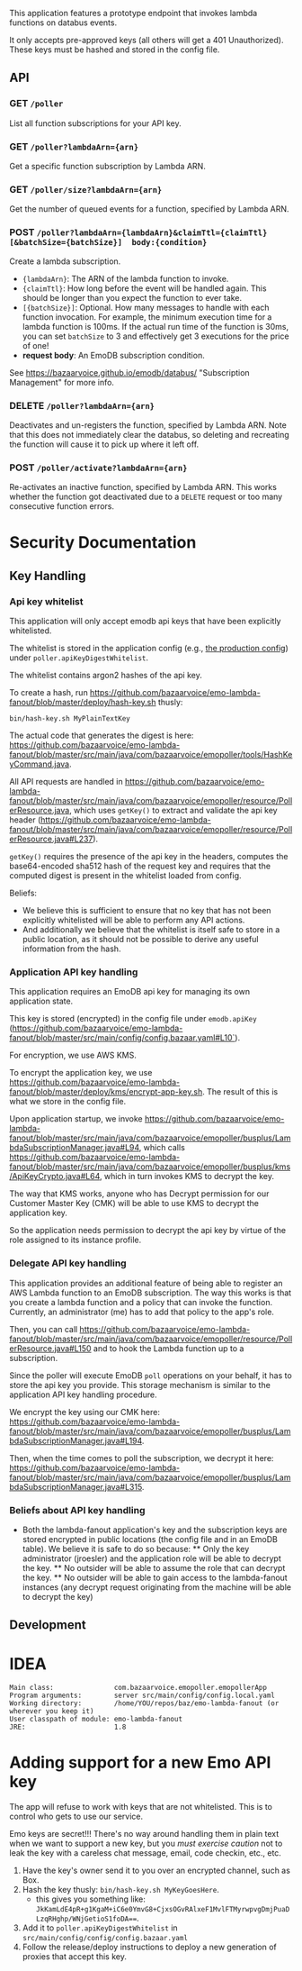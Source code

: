 This application features a prototype endpoint that invokes lambda functions on databus events.

It only accepts pre-approved keys (all others will get a 401 Unauthorized).
These keys must be hashed and stored in the config file.

API
---

### GET     `/poller`

List all function subscriptions for your API key.


### GET     `/poller?lambdaArn={arn}`

Get a specific function subscription by Lambda ARN.

### GET     `/poller/size?lambdaArn={arn}`

Get the number of queued events for a function, specified by Lambda ARN.

### POST    `/poller?lambdaArn={lambdaArn}&claimTtl={claimTtl}[&batchSize={batchSize}]  body:{condition}`

Create a lambda subscription.
* `{lambdaArn}`:    The ARN of the lambda function to invoke.
* `{claimTtl}`:     How long before the event will be handled again. This should be longer than you expect the function to ever take.
* `[{batchSize}]`:     Optional. How many messages to handle with each function invocation. For example, the minimum execution time for a lambda function is 100ms. If the actual run time of the function is 30ms, you can set `batchSize` to 3 and effectively get 3 executions for the price of one! 
* **request body**:   An EmoDB subscription condition.

See https://bazaarvoice.github.io/emodb/databus/ "Subscription Management" for more info.

### DELETE     `/poller?lambdaArn={arn}`

Deactivates and un-registers the function, specified by Lambda ARN. Note that this does not immediately clear the databus, so deleting and recreating the function will cause it to pick up where it left off.

### POST       `/poller/activate?lambdaArn={arn}`

Re-activates an inactive function, specified by Lambda ARN. This works whether the function got deactivated due to a `DELETE` request or 
too many consecutive function errors.


Security Documentation
======================

Key Handling
------------

### Api key whitelist

This application will only accept emodb api keys that have been explicitly whitelisted.

The whitelist is stored in the application config (e.g., [the production config](src/main/config/config.bazaar.yaml)) under `poller.apiKeyDigestWhitelist`.

The whitelist contains argon2 hashes of the api key.

To create a hash, run https://github.com/bazaarvoice/emo-lambda-fanout/blob/master/deploy/hash-key.sh thusly:

    bin/hash-key.sh MyPlainTextKey

The actual code that generates the digest is here: https://github.com/bazaarvoice/emo-lambda-fanout/blob/master/src/main/java/com/bazaarvoice/emopoller/tools/HashKeyCommand.java.

All API requests are handled in https://github.com/bazaarvoice/emo-lambda-fanout/blob/master/src/main/java/com/bazaarvoice/emopoller/resource/PollerResource.java, which uses `getKey()` to extract and validate the api key header (https://github.com/bazaarvoice/emo-lambda-fanout/blob/master/src/main/java/com/bazaarvoice/emopoller/resource/PollerResource.java#L237).

`getKey()` requires the presence of the api key in the headers, computes the base64-encoded sha512 hash of the request key and requires that the computed digest is present in the whitelist loaded from config.

Beliefs:
* We believe this is sufficient to ensure that no key that has not been explicitly whitelisted will be able to perform any API actions. 
* And additionally we believe that the whitelist is itself safe to store in a public location, as it should not be possible to derive any useful information from the hash.

### Application API key handling

This application requires an EmoDB api key for managing its own application state.

This key is stored (encrypted) in the config file under `emodb.apiKey` (https://github.com/bazaarvoice/emo-lambda-fanout/blob/master/src/main/config/config.bazaar.yaml#L10`).

For encryption, we use AWS KMS.

To encrypt the application key, we use https://github.com/bazaarvoice/emo-lambda-fanout/blob/master/deploy/kms/encrypt-app-key.sh. The result of this is what we store in the config file.

Upon application startup, we invoke https://github.com/bazaarvoice/emo-lambda-fanout/blob/master/src/main/java/com/bazaarvoice/emopoller/busplus/LambdaSubscriptionManager.java#L94, which calls https://github.com/bazaarvoice/emo-lambda-fanout/blob/master/src/main/java/com/bazaarvoice/emopoller/busplus/kms/ApiKeyCrypto.java#L64, which in turn invokes KMS to decrypt the key.

The way that KMS works, anyone who has Decrypt permission for our Customer Master Key (CMK) will be able to use KMS to decrypt the application key.

So the application needs permission to decrypt the api key by virtue of the role assigned to its instance profile.

### Delegate API key handling

This application provides an additional feature of being able to register an AWS Lambda function to an EmoDB subscription. The way this works is that you create a lambda function and a policy that can invoke the function. Currently, an administrator (me) has to add that policy to the app's role. 

Then, you can call https://github.com/bazaarvoice/emo-lambda-fanout/blob/master/src/main/java/com/bazaarvoice/emopoller/resource/PollerResource.java#L150 and to hook the Lambda function up to a subscription.

Since the poller will execute EmoDB `poll` operations on your behalf, it has to store the api key you provide. This storage mechanism is similar to the application API key handling procedure.

We encrypt the key using our CMK here: https://github.com/bazaarvoice/emo-lambda-fanout/blob/master/src/main/java/com/bazaarvoice/emopoller/busplus/LambdaSubscriptionManager.java#L194.

Then, when the time comes to poll the subscription, we decrypt it here: https://github.com/bazaarvoice/emo-lambda-fanout/blob/master/src/main/java/com/bazaarvoice/emopoller/busplus/LambdaSubscriptionManager.java#L315.


### Beliefs about API key handling

* Both the lambda-fanout application's key and the subscription keys are stored encrypted in public locations (the config file and in an EmoDB table). We believe it is safe to do so because:
** Only the key administrator (jroesler) and the application role will be able to decrypt the key.
** No outsider will be able to assume the role that can decrypt the key.
** No outsider will be able to gain access to the lambda-fanout instances (any decrypt request originating from the machine will be able to decrypt the key)

Development
-----------

IDEA
====

```
Main class:               com.bazaarvoice.emopoller.emopollerApp
Program arguments:        server src/main/config/config.local.yaml
Working directory:        /home/YOU/repos/baz/emo-lambda-fanout (or wherever you keep it)
User classpath of module: emo-lambda-fanout
JRE:                      1.8
```

Adding support for a new Emo API key
====================================

The app will refuse to work with keys that are not whitelisted. This is to control who
gets to use our service.

Emo keys are secret!!! There's no way around handling them in plain text when we want
to support a new key, but you *must exercise caution* not to leak the key with a careless
chat message, email, code checkin, etc., etc. 

1. Have the key's owner send it to you over an encrypted channel, such as Box.
2. Hash the key thusly: `bin/hash-key.sh MyKeyGoesHere`.
    * this gives you something like: `JkKamLdE4pR+g1KgaM+iC6e0YmvG8+CjxsOGvRAlxeF1MvlFTMyrwpvgDmjPuaDLzqRHghp/WNjGetioS1foDA==`.
3. Add it to `poller.apiKeyDigestWhitelist` in `src/main/config/config/config.bazaar.yaml`
4. Follow the release/deploy instructions to deploy a new generation of proxies that accept this key.
